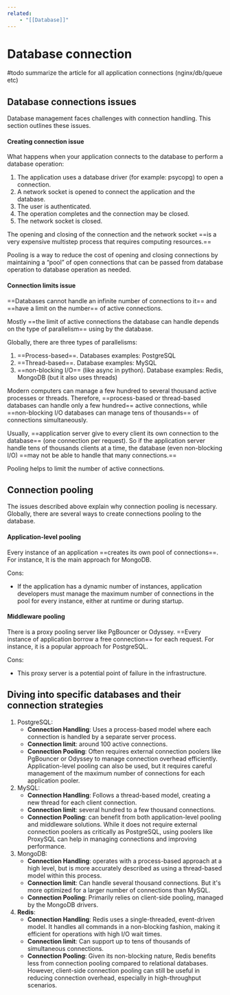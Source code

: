 ```yaml
---
related:
    - "[[Database]]"
---
```


# Database connection

#todo summarize the article for all application connections (nginx/db/queue etc)

## Database connections issues

Database management faces challenges with connection handling. This section
outlines these issues.

#### Creating connection issue

What happens when your application connects to the database to perform a
database operation:

1. The application uses a database driver (for example: psycopg) to open a
   connection.
2. A network socket is opened to connect the application and the database.
3. The user is authenticated.
4. The operation completes and the connection may be closed.
5. The network socket is closed.

The opening and closing of the connection and the network socket ==is a very
expensive multistep process that requires computing resources.==

Pooling is a way to reduce the cost of opening and closing connections by
maintaining a “pool” of open connections that can be passed from database
operation to database operation as needed.

#### Connection limits issue

==Databases cannot handle an infinite number of connections to it== and ==have a
limit on the number== of active connections.

Mostly ==the limit of active connections the database can handle depends on the
type of parallelism== using by the database.

Globally, there are three types of parallelisms:

1. ==Process-based==. Databases examples: PostgreSQL
2. ==Thread-based==. Database examples: MySQL
3. ==non-blocking I/O== (like async in python). Database examples: Redis,
   MongoDB (but it also uses threads)

Modern computers can manage a few hundred to several thousand active processes
or threads. Therefore, ==process-based or thread-based databases can handle only
a few hundred== active connections, while ==non-blocking I/O databases can
manage tens of thousands== of connections simultaneously.

Usually, ==application server give to every client its own connection to the
database== (one connection per request). So if the application server handle
tens of thousands clients at a time, the database (even non-blocking I/O) ==may
not be able to handle that many connections.==

Pooling helps to limit the number of active connections.

## Connection pooling

The issues described above explain why connection pooling is necessary.
Globally, there are several ways to create connections pooling to the database.

#### Application-level pooling

Every instance of an application ==creates its own pool of connections==. For
instance, It is the main approach for MongoDB.

Cons:

- If the application has a dynamic number of instances, application developers
  must manage the maximum number of connections in the pool for every
  instance, either at runtime or during startup.

#### Middleware pooling

There is a proxy pooling server like PgBouncer or Odyssey. ==Every instance of
application borrow a free connection== for each request. For instance, it is a
popular approach for PostgreSQL.

Cons:

- This proxy server is a potential point of failure in the infrastructure.

## Diving into specific databases and their connection strategies

1. PostgreSQL:
    - **Connection Handling**: Uses a process-based model where each connection
      is handled by a separate server process.
    - **Connection limit**: around 100 active connections.
    - **Connection Pooling**: Often requires external connection poolers like
      PgBouncer or Odyssey to manage connection overhead efficiently.
      Application-level pooling can also be used, but it requires careful
      management of the maximum number of connections for each application
      pooler.
2. MySQL:
    - **Connection Handling**: Follows a thread-based model, creating a new
      thread for each client connection.
    - **Connection limit**: several hundred to a few thousand connections.
    - **Connection Pooling**: can benefit from both application-level pooling
      and middleware solutions. While it does not require external connection
      poolers as critically as PostgreSQL, using poolers like ProxySQL can help
      in managing connections and improving performance.
3. MongoDB:
    - **Connection Handling**: operates with a process-based approach at a high
      level, but is more accurately described as using a thread-based model
      within this process.
    - **Connection limit**: Can handle several thousand connections. But it's
      more optimized for a larger number of connections than MySQL.
    - **Connection Pooling**: Primarily relies on client-side pooling, managed
      by the MongoDB drivers.
4. **Redis**:
    - **Connection Handling**: Redis uses a single-threaded, event-driven model.
      It handles all commands in a non-blocking fashion, making it efficient for
      operations with high I/O wait times.
    - **Connection limit**: Can support up to tens of thousands of simultaneous
      connections.
    - **Connection Pooling**: Given its non-blocking nature, Redis benefits less
      from connection pooling compared to relational databases. However,
      client-side connection pooling can still be useful in reducing connection
      overhead, especially in high-throughput scenarios.
